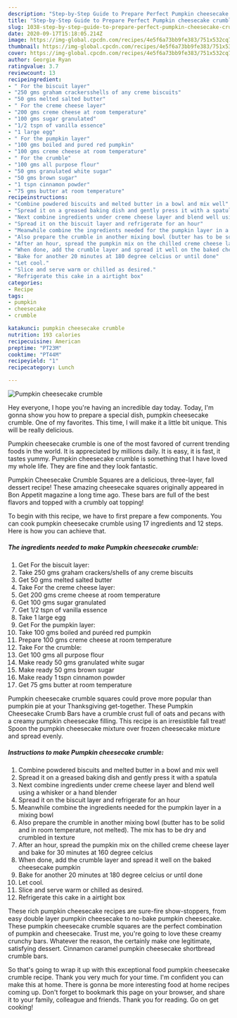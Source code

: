 ```yaml
---
description: "Step-by-Step Guide to Prepare Perfect Pumpkin cheesecake crumble"
title: "Step-by-Step Guide to Prepare Perfect Pumpkin cheesecake crumble"
slug: 1038-step-by-step-guide-to-prepare-perfect-pumpkin-cheesecake-crumble
date: 2020-09-17T15:18:05.214Z
image: https://img-global.cpcdn.com/recipes/4e5f6a73bb9fe383/751x532cq70/pumpkin-cheesecake-crumble-recipe-main-photo.jpg
thumbnail: https://img-global.cpcdn.com/recipes/4e5f6a73bb9fe383/751x532cq70/pumpkin-cheesecake-crumble-recipe-main-photo.jpg
cover: https://img-global.cpcdn.com/recipes/4e5f6a73bb9fe383/751x532cq70/pumpkin-cheesecake-crumble-recipe-main-photo.jpg
author: Georgie Ryan
ratingvalue: 3.7
reviewcount: 13
recipeingredient:
- " For the biscuit layer"
- "250 gms graham crackersshells of any creme biscuits"
- "50 gms melted salted butter"
- " For the creme cheese layer"
- "200 gms creme cheese at room temperature"
- "100 gms sugar granulated"
- "1/2 tspn of vanilla essence"
- "1 large egg"
- " For the pumpkin layer"
- "100 gms boiled and pured red pumpkin"
- "100 gms creme cheese at room temperature"
- " For the crumble"
- "100 gms all purpose flour"
- "50 gms granulated white sugar"
- "50 gms brown sugar"
- "1 tspn cinnamon powder"
- "75 gms butter at room temperature"
recipeinstructions:
- "Combine powdered biscuits and melted butter in a bowl and mix well"
- "Spread it on a greased baking dish and gently press it with a spatula"
- "Next combine ingredients under creme cheese layer and blend well using a whisker or a hand blender"
- "Spread it on the biscuit layer and refrigerate for an hour"
- "Meanwhile combine the ingredients needed for the pumpkin layer in a mixing bowl"
- "Also prepare the crumble in another mixing bowl (butter has to be solid and in room temperature, not melted). The mix has to be dry and crumbled in texture"
- "After an hour, spread the pumpkin mix on the chilled creme cheese layer and bake for 30 minutes at 160 degree celcius"
- "When done, add the crumble layer and spread it well on the baked cheesecake pumpkin"
- "Bake for another 20 minutes at 180 degree celcius or until done"
- "Let cool."
- "Slice and serve warm or chilled as desired."
- "Refrigerate this cake in a airtight box"
categories:
- Recipe
tags:
- pumpkin
- cheesecake
- crumble

katakunci: pumpkin cheesecake crumble 
nutrition: 193 calories
recipecuisine: American
preptime: "PT23M"
cooktime: "PT44M"
recipeyield: "1"
recipecategory: Lunch

---
```



![Pumpkin cheesecake crumble](https://img-global.cpcdn.com/recipes/4e5f6a73bb9fe383/751x532cq70/pumpkin-cheesecake-crumble-recipe-main-photo.jpg)

Hey everyone, I hope you're having an incredible day today. Today, I'm gonna show you how to prepare a special dish, pumpkin cheesecake crumble. One of my favorites. This time, I will make it a little bit unique. This will be really delicious.

Pumpkin cheesecake crumble is one of the most favored of current trending foods in the world. It is appreciated by millions daily. It is easy, it is fast, it tastes yummy. Pumpkin cheesecake crumble is something that I have loved my whole life. They are fine and they look fantastic.

Pumpkin Cheesecake Crumble Squares are a delicious, three-layer, fall dessert recipe! These amazing cheesecake squares originally appeared in Bon Appetit magazine a long time ago. These bars are full of the best flavors and topped with a crumbly oat topping!


To begin with this recipe, we have to first prepare a few components. You can cook pumpkin cheesecake crumble using 17 ingredients and 12 steps. Here is how you can achieve that.

<!--inarticleads1-->

##### The ingredients needed to make Pumpkin cheesecake crumble:

1. Get  For the biscuit layer:
1. Take 250 gms graham crackers/shells of any creme biscuits
1. Get 50 gms melted salted butter
1. Take  For the creme cheese layer:
1. Get 200 gms creme cheese at room temperature
1. Get 100 gms sugar granulated
1. Get 1/2 tspn of vanilla essence
1. Take 1 large egg
1. Get  For the pumpkin layer:
1. Take 100 gms boiled and puréed red pumpkin
1. Prepare 100 gms creme cheese at room temperature
1. Take  For the crumble:
1. Get 100 gms all purpose flour
1. Make ready 50 gms granulated white sugar
1. Make ready 50 gms brown sugar
1. Make ready 1 tspn cinnamon powder
1. Get 75 gms butter at room temperature


Pumpkin cheesecake crumble squares could prove more popular than pumpkin pie at your Thanksgiving get-together. These Pumpkin Cheesecake Crumb Bars have a crumble crust full of oats and pecans with a creamy pumpkin cheesecake filling. This recipe is an irresistible fall treat! Spoon the pumpkin cheesecake mixture over frozen cheesecake mixture and spread evenly. 

<!--inarticleads2-->

##### Instructions to make Pumpkin cheesecake crumble:

1. Combine powdered biscuits and melted butter in a bowl and mix well
1. Spread it on a greased baking dish and gently press it with a spatula
1. Next combine ingredients under creme cheese layer and blend well using a whisker or a hand blender
1. Spread it on the biscuit layer and refrigerate for an hour
1. Meanwhile combine the ingredients needed for the pumpkin layer in a mixing bowl
1. Also prepare the crumble in another mixing bowl (butter has to be solid and in room temperature, not melted). The mix has to be dry and crumbled in texture
1. After an hour, spread the pumpkin mix on the chilled creme cheese layer and bake for 30 minutes at 160 degree celcius
1. When done, add the crumble layer and spread it well on the baked cheesecake pumpkin
1. Bake for another 20 minutes at 180 degree celcius or until done
1. Let cool.
1. Slice and serve warm or chilled as desired.
1. Refrigerate this cake in a airtight box


These rich pumpkin cheesecake recipes are sure-fire show-stoppers, from easy double layer pumpkin cheesecake to no-bake pumpkin cheesecake. These pumpkin cheesecake crumble squares are the perfect combination of pumpkin and cheesecake. Trust me, you&#39;re going to love these creamy crunchy bars. Whatever the reason, the certainly make one legitimate, satisfying dessert. Cinnamon caramel pumpkin cheesecake shortbread crumble bars. 

So that's going to wrap it up with this exceptional food pumpkin cheesecake crumble recipe. Thank you very much for your time. I'm confident you can make this at home. There is gonna be more interesting food at home recipes coming up. Don't forget to bookmark this page on your browser, and share it to your family, colleague and friends. Thank you for reading. Go on get cooking!
